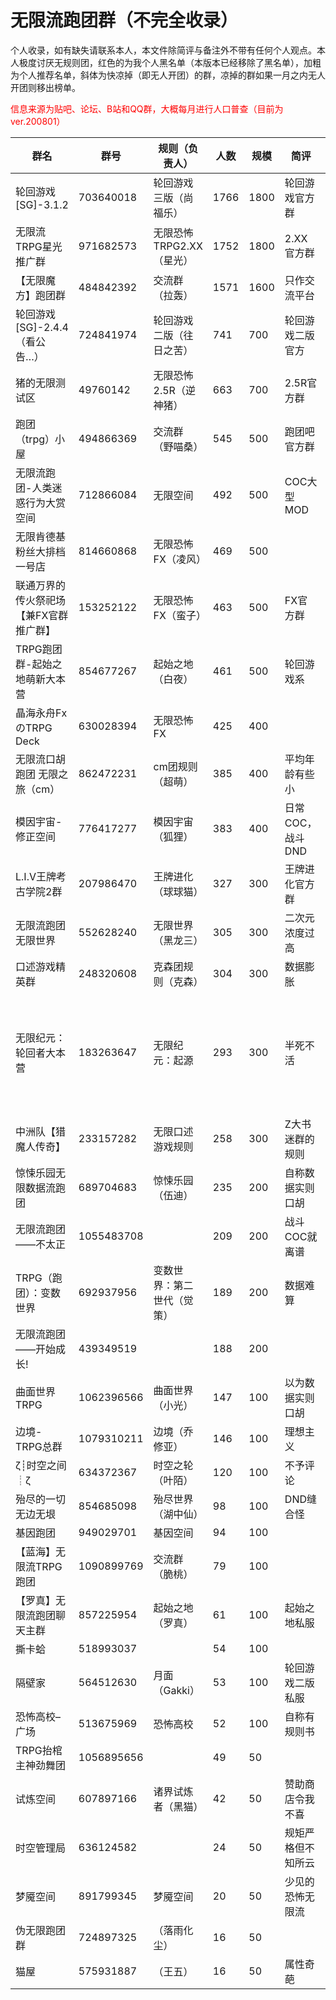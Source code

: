# 无限流跑团群（不完全收录）

个人收录，如有缺失请联系本人，本文件除简评与备注外不带有任何个人观点。本人极度讨厌无规则团，红色的为我个人黑名单（本版本已经移除了黑名单），加粗为个人推荐名单，斜体为快凉掉（即无人开团）的群，凉掉的群如果一月之内无人开团则移出榜单。

<font color=red>信息来源为贴吧、论坛、B站和QQ群，大概每月进行人口普查（目前为ver.200801）</font>

| 群名                                   | 群号       | 规则（负责人）             | 人数 | 规模 | 简评               | 备注                           |
| -------------------------------------- | ---------- | -------------------------- | ---- | ---- | ------------------ | ------------------------------ |
| 轮回游戏 [SG]-3.1.2                    | 703640018  | 轮回游戏三版（尚福乐）     | 1766 | 1800 | 轮回游戏官方群     |                                |
| 无限流TRPG星光推广群                   | 971682573  | 无限恐怖TRPG2.XX（星光）   | 1752 | 1800 | 2.XX官方群         |                                |
| 【无限魔方】跑团群                     | 484842392  | 交流群（拉轰）             | 1571 | 1600 | 只作交流平台       |                                |
| 轮回游戏 [SG]-2.4.4（看公告…）         | 724841974  | 轮回游戏二版（往日之苦）   | 741  | 700  | 轮回游戏二版官方   |                                |
| 猪的无限测试区                         | 49760142   | 无限恐怖2.5R（逆神猪）     | 663  | 700  | 2.5R官方群         |                                |
| 跑团（trpg）小屋                       | 494866369  | 交流群（野喵桑）           | 545  | 500  | 跑团吧官方群       |                                |
| 无限流跑团-人类迷惑行为大赏空间        | 712866084  | 无限空间                   | 492  | 500  | COC大型MOD         |                                |
| 无限肯德基粉丝大排档一号店             | 814660868  | 无限恐怖FX（凌风）         | 469  | 500  |                    |                                |
| 联通万界的传火祭祀场【兼FX官群推广群】 | 153252122  | 无限恐怖FX（蛮子）         | 463  | 500  | FX官方群           |                                |
| TRPG跑团群-起始之地萌新大本营          | 854677267  | 起始之地（白夜）           | 461  | 500  | 轮回游戏系         |                                |
| 晶海永舟FxのTRPG Deck                  | 630028394  | 无限恐怖FX                 | 425  | 400  |                    |                                |
| 无限流口胡跑团 无限之旅（cm）          | 862472231  | cm团规则（超萌）           | 385  | 400  | 平均年龄有些小     |                                |
| 模因宇宙-修正空间                      | 776417277  | 模因宇宙（狐狸）           | 383  | 400  | 日常COC，战斗DND   |                                |
| L.I.V王牌考古学院2群                   | 207986470  | 王牌进化（球球猫）         | 327  | 300  | 王牌进化官方群     |                                |
| 无限流跑团 无限世界                    | 552628240  | 无限世界（黑龙三）         | 305  | 300  | 二次元浓度过高     |                                |
| 口述游戏精英群                         | 248320608  | 克森团规则（克森）         | 304  | 300  | 数据膨胀           |                                |
| 无限纪元：轮回者大本营                 | 183263647  | 无限纪元：起源             | 293  | 300  | 半死不活           | 筹备新版中（这是要筹备多久啊） |
| 中洲队【猎魔人传奇】                   | 233157282  | 无限口述游戏规则           | 258  | 300  | Z大书迷群的规则    |                                |
| 惊悚乐园无限数据流跑团                 | 689704683  | 惊悚乐园（伍迪）           | 235  | 200  | 自称数据实则口胡   |                                |
| 无限流跑团——不太正                     | 1055483708 |                            | 209  | 200  | 战斗COC就离谱      |                                |
| TRPG（跑团）：变数世界                 | 692937956  | 变数世界：第二世代（觉策） | 189  | 200  | 数据难算           |                                |
| 无限流跑团——开始成长!                  | 439349519  |                            | 188  | 200  |                    |                                |
| 曲面世界TRPG                           | 1062396566 | 曲面世界（小光）           | 147  | 100  | 以为数据实则口胡   |                                |
| 边境-TRPG总群                          | 1079310211 | 边境（乔修亚）             | 146  | 100  | 理想主义           |                                |
| ζ┊时空之间┊ζ                           | 634372367  | 时空之轮（叶陌）           | 120  | 100  | 不予评论           |                                |
| 殆尽的一切无边无垠                     | 854685098  | 殆尽世界（湖中仙）         | 98   | 100  | DND缝合怪          |                                |
| 基因跑团                               | 949029701  | 基因空间                   | 94   | 100  |                    |                                |
| 【蓝海】无限流TRPG跑团                 | 1090899769 | 交流群（脆桃）             | 79   | 100  |                    |                                |
| 【罗真】无限流跑团聊天主群             | 857225954  | 起始之地（罗真）           | 61   | 100  | 起始之地私服       |                                |
| 撕卡蛤                                 | 518993037  |                            | 54   | 100  |                    |                                |
| 隔壁家                                 | 564512630  | 月面（Gakki）              | 53   | 100  | 轮回游戏二版私服   |                                |
| 恐怖高校–广场                          | 513675969  | 恐怖高校                   | 52   | 100  | 自称有规则书       |                                |
| TRPG抬棺主神劲舞团                     | 1056895656 |                            | 49   | 50   |                    |                                |
| 试炼空间                               | 607897166  | 诸界试炼者（黑猫）         | 42   | 50   | 赞助商店令我不喜   |                                |
| 时空管理局                             | 636124582  |                            | 24   | 50   | 规矩严格但不知所云 |                                |
| 梦魇空间                               | 891799345  | 梦魇空间                   | 20   | 50   | 少见的恐怖无限流   |                                |
| 伪无限跑团群                           | 724897325  | （落雨化尘）               | 16   | 50   |                    |                                |
| 猫屋                                   | 575931887  | （王五）                   | 16   | 50   | 属性奇葩     |                           |